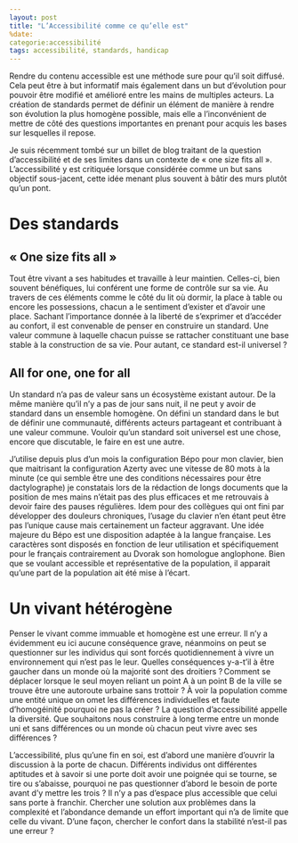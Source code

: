 ```yaml
---
layout: post
title: "L’Accessibilité comme ce qu’elle est"
%date:
categorie:accessibilité
tags: accessibilité, standards, handicap
---
```


Rendre du contenu accessible est une méthode sure pour qu’il soit diffusé. Cela peut être à but informatif mais également dans un but d’évolution pour pouvoir être modifié et amélioré entre les mains de multiples acteurs. La création de standards permet de définir un élément de manière à rendre son évolution la plus homogène possible, mais elle a l’inconvénient de mettre de côté des questions importantes en prenant pour acquis les bases sur lesquelles il repose.

Je suis récemment tombé sur un billet de blog traitant de la question d’accessibilité et de ses limites dans un contexte de « one size fits all ». L’accessibilité y est critiquée lorsque considérée comme un but sans objectif sous-jacent, cette idée menant plus souvent à bâtir des murs plutôt qu’un pont.

# Des standards
## « One size fits all »
Tout être vivant a ses habitudes et travaille à leur maintien. Celles-ci, bien souvent bénéfiques, lui conférent une forme de contrôle sur sa vie. Au travers de ces éléments comme le côté du lit où dormir, la place à table ou encore les possessions, chacun a le sentiment d’exister et d’avoir une place. Sachant l’importance donnée à la liberté de s’exprimer et d’accéder au confort, il est convenable de penser en construire un standard. Une valeur commune à laquelle chacun puisse se rattacher constituant une base stable à la construction de sa vie. Pour autant, ce standard est-il universel ?

## All for one, one for all
Un standard n’a pas de valeur sans un écosystème existant autour. De la même manière qu’il n’y a pas de jour sans nuit, il ne peut y avoir de standard dans un ensemble homogène. On défini un standard dans le but de définir une communauté, différents acteurs partageant et contribuant à une valeur commune. Vouloir qu’un standard soit universel est une chose, encore que discutable, le faire en est une autre.

J’utilise depuis plus d’un mois la configuration Bépo pour mon clavier, bien que maitrisant la configuration Azerty avec une vitesse de 80 mots à la minute (ce qui semble être une des conditions nécessaires pour être dactylographe) je constatais lors de la rédaction de longs documents que la position de mes mains n’était pas des plus efficaces et me retrouvais à devoir faire des pauses régulières. Idem pour des collègues qui ont fini par développer des douleurs chroniques, l’usage du clavier n’en étant peut être pas l’unique cause mais certainement un facteur aggravant. Une idée majeure du Bépo est une disposition adaptée à la langue française. Les caractères sont disposés en fonction de leur utilisation et spécifiquement pour le français contrairement au Dvorak son homologue anglophone. Bien que se voulant accessible et représentative de la population, il apparait qu’une part de la population ait été mise à l’écart.

# Un vivant hétérogène
Penser le vivant comme immuable et homogène est une erreur. Il n’y a évidemment eu ici aucune conséquence grave, néanmoins on peut se questionner sur les individus qui sont forcés quotidiennement à vivre un environnement qui n’est pas le leur. Quelles conséquences y-a-t’il à être gaucher dans un monde où la majorité sont des droitiers ? Comment se déplacer lorsque le seul moyen reliant un point A à un point B de la ville se trouve être une autoroute urbaine sans trottoir ? À voir la population comme une entité unique on omet les différences individuelles et faute d’homogéinité pourquoi ne pas la créer ? La question d’accessibilité appelle la diversité. Que souhaitons nous construire à long terme entre un monde uni et sans différences ou un monde où chacun peut vivre avec ses différences ?

L’accessibilité, plus qu’une fin en soi, est d’abord une manière d’ouvrir la discussion à la porte de chacun. Différents individus ont différentes aptitudes et à savoir si une porte doit avoir une poignée qui se tourne, se tire ou s’abaisse, pourquoi ne pas questionner d’abord le besoin de porte avant d’y mettre les trois ? Il n’y a pas d’espace plus accessible que celui sans porte à franchir. Chercher une solution aux problèmes dans la complexité et l’abondance demande un effort important qui n’a de limite que celle du vivant. D’une façon, chercher le confort dans la stabilité n’est-il pas une erreur ?
